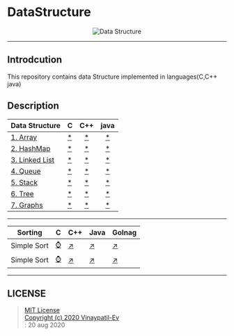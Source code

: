 # DataStructure
<p align="center">
<img src="https://github.com/Vinaypatil-Ev/vinEv_DataStructure/blob/master/Documents/img/data_strucuture1.png" alt="Data Structure">
</p>

----------------------------------------------------------------------------------
## Introdcution
This repository contains data Structure implemented in languages(C,C++ java)</br>

## Description


|Data Structure|C|C++|java|
|----------------------|--|:--:|:--:|
|[1. Array](1.Array)|[*](1.Array/C/array.c)|[*](1.Array/C++/Array.cpp)|[*](1.Array/Java/Array1D.java)|
|[2. HashMap](2.HashMap)|[*](2.HashMap/C/HashMap.c)|[*](2.HashMap/C++/HashMap.cpp)|[*](2.HashMap/Java/HashMapImpl.java)|
|[3. Linked List](3.LinkedList)|[*](3.LinkedList/C/LinkedList.c)|[*](3.LinkedList/C++/LinkedList.cpp)|[*](3.LinkedList/Java/LinkedListImpl.java)|
|[4. Queue](4.Queue)|[*](4.Queue/C/Queue.c)|[*](4.Queue/C++/Queue.cpp)|[*](4.Queue/Java/QueueImpl.java)|
|[5. Stack](5.Stack)|[*](5.Stack/C/Stack.c)|[*](5.Stack/C++/Stack.cpp)|[*](5.Stack/Java/StackImpl.java)|
|[6. Tree](6.Tree)|[*](6.Tree)|[*](6.Tree)|[*](6.Tree/Java/BTreeImpl.java)|
|[7. Graphs](7.Graphs)|[*](7.Graphs/C/Graph.c)|[*](7.Graphs/C++/Graph.cpp)|[*](7.Graphs/Java/BFSGraph/BFSGraphImpl.java)|

---

|Sorting|C|C++|Java|Golnag|
|------------------------|--|--|--|--|
|Simple Sort|[:watch:]()|[:arrow_upper_right:](1.Array/C/array.c)|[:arrow_upper_right:](1.Array/C++/Array.cpp)|[:arrow_upper_right:](1.Array/Java/Array1D.java)|
|Simple Sort|[:watch:]()|[:arrow_upper_right:](1.Array/C/array.c)|[:arrow_upper_right:](1.Array/C++/Array.cpp)|[:arrow_upper_right:](1.Array/Java/Array1D.java)|


---


## LICENSE
> [MIT License](LICENSE)</br>[Copyright (c) 2020 Vinaypatil-Ev](LICENSE)</br>: 20 aug 2020
